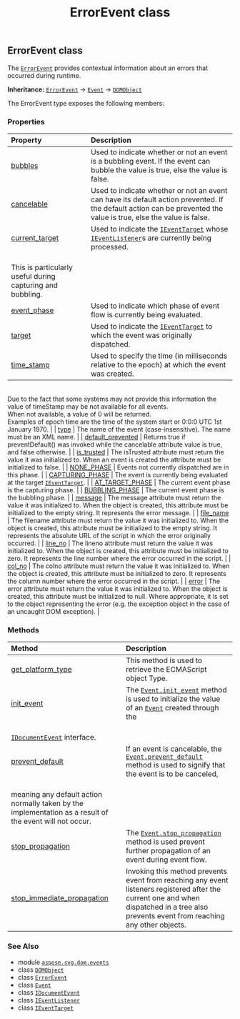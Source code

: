 ﻿---
title: ErrorEvent class
second_title: Aspose.SVG for Python via .NET API References
description: 
type: docs
weight: 30
url: /python-net/aspose.svg.dom.events/errorevent/
is_root: false
---

## ErrorEvent class

The [`ErrorEvent`](/svg/python-net/aspose.svg.dom.events/errorevent) provides contextual information about an errors that occurred during runtime.



**Inheritance:** [`ErrorEvent`](/svg/python-net/aspose.svg.dom.events/errorevent) → 
[`Event`](/svg/python-net/aspose.svg.dom.events/event) → 
[`DOMObject`](/svg/python-net/aspose.svg.dom/domobject)



The ErrorEvent type exposes the following members:

### Properties
| Property | Description |
| :- | :- |
| [bubbles](/svg/python-net/aspose.svg.dom.events/errorevent/bubbles) | Used to indicate whether or not an event is a bubbling event. If the event can bubble the value is true, else the value is false. |
| [cancelable](/svg/python-net/aspose.svg.dom.events/errorevent/cancelable) | Used to indicate whether or not an event can have its default action prevented. If the default action can be prevented the value is true, else the value is false. |
| [current_target](/svg/python-net/aspose.svg.dom.events/errorevent/current_target) | Used to indicate the [`IEventTarget`](/svg/python-net/aspose.svg.dom.events/ieventtarget) whose [`IEventListener`](/svg/python-net/aspose.svg.dom.events/ieventlistener)s are currently being processed.<br/>This is particularly useful during capturing and bubbling. |
| [event_phase](/svg/python-net/aspose.svg.dom.events/errorevent/event_phase) | Used to indicate which phase of event flow is currently being evaluated. |
| [target](/svg/python-net/aspose.svg.dom.events/errorevent/target) | Used to indicate the [`IEventTarget`](/svg/python-net/aspose.svg.dom.events/ieventtarget) to which the event was originally dispatched. |
| [time_stamp](/svg/python-net/aspose.svg.dom.events/errorevent/time_stamp) | Used to specify the time (in milliseconds relative to the epoch) at which the event was created.<br/>Due to the fact that some systems may not provide this information the value of timeStamp may be not available for all events.<br/>When not available, a value of 0 will be returned.<br/>Examples of epoch time are the time of the system start or 0:0:0 UTC 1st January 1970. |
| [type](/svg/python-net/aspose.svg.dom.events/errorevent/type) | The name of the event (case-insensitive). The name must be an XML name. |
| [default_prevented](/svg/python-net/aspose.svg.dom.events/errorevent/default_prevented) | Returns true if preventDefault() was invoked while the cancelable attribute value is true, and false otherwise. |
| [is_trusted](/svg/python-net/aspose.svg.dom.events/errorevent/is_trusted) | The isTrusted attribute must return the value it was initialized to. When an event is created the attribute must be initialized to false. |
| [NONE_PHASE](/svg/python-net/aspose.svg.dom.events/errorevent/none_phase) | Events not currently dispatched are in this phase. |
| [CAPTURING_PHASE](/svg/python-net/aspose.svg.dom.events/errorevent/capturing_phase) | The event is currently being evaluated at the target [`IEventTarget`](/svg/python-net/aspose.svg.dom.events/ieventtarget). |
| [AT_TARGET_PHASE](/svg/python-net/aspose.svg.dom.events/errorevent/at_target_phase) | The current event phase is the capturing phase. |
| [BUBBLING_PHASE](/svg/python-net/aspose.svg.dom.events/errorevent/bubbling_phase) | The current event phase is the bubbling phase. |
| [message](/svg/python-net/aspose.svg.dom.events/errorevent/message) | The message attribute must return the value it was initialized to. When the object is created, this attribute must be initialized to the empty string. It represents the error message. |
| [file_name](/svg/python-net/aspose.svg.dom.events/errorevent/file_name) | The filename attribute must return the value it was initialized to. When the object is created, this attribute must be initialized to the empty string. It represents the absolute URL of the script in which the error originally occurred. |
| [line_no](/svg/python-net/aspose.svg.dom.events/errorevent/line_no) | The lineno attribute must return the value it was initialized to. When the object is created, this attribute must be initialized to zero. It represents the line number where the error occurred in the script. |
| [col_no](/svg/python-net/aspose.svg.dom.events/errorevent/col_no) | The colno attribute must return the value it was initialized to. When the object is created, this attribute must be initialized to zero. It represents the column number where the error occurred in the script. |
| [error](/svg/python-net/aspose.svg.dom.events/errorevent/error) | The error attribute must return the value it was initialized to. When the object is created, this attribute must be initialized to null. Where appropriate, it is set to the object representing the error (e.g. the exception object in the case of an uncaught DOM exception). |


### Methods
| Method | Description |
| :- | :- |
| [get_platform_type](/svg/python-net/aspose.svg.dom.events/errorevent/get_platform_type/#) | This method is used to retrieve the ECMAScript object Type. |
| [init_event](/svg/python-net/aspose.svg.dom.events/errorevent/init_event/#str-bool-bool) | The [`Event.init_event`](/svg/python-net/aspose.svg.dom.events/event/init_event) method is used to initialize the value of an [`Event`](/svg/python-net/aspose.svg.dom.events/event) created through the<br/>[`IDocumentEvent`](/svg/python-net/aspose.svg.dom.events/idocumentevent) interface. |
| [prevent_default](/svg/python-net/aspose.svg.dom.events/errorevent/prevent_default/#) | If an event is cancelable, the [`Event.prevent_default`](/svg/python-net/aspose.svg.dom.events/event/prevent_default) method is used to signify that the event is to be canceled,<br/>meaning any default action normally taken by the implementation as a result of the event will not occur. |
| [stop_propagation](/svg/python-net/aspose.svg.dom.events/errorevent/stop_propagation/#) | The [`Event.stop_propagation`](/svg/python-net/aspose.svg.dom.events/event/stop_propagation) method is used prevent further propagation of an event during event flow. |
| [stop_immediate_propagation](/svg/python-net/aspose.svg.dom.events/errorevent/stop_immediate_propagation/#) | Invoking this method prevents event from reaching any event listeners registered after the current one and when dispatched in a tree also prevents event from reaching any other objects. |



### See Also
* module [`aspose.svg.dom.events`](..)
* class [`DOMObject`](/svg/python-net/aspose.svg.dom/domobject)
* class [`ErrorEvent`](/svg/python-net/aspose.svg.dom.events/errorevent)
* class [`Event`](/svg/python-net/aspose.svg.dom.events/event)
* class [`IDocumentEvent`](/svg/python-net/aspose.svg.dom.events/idocumentevent)
* class [`IEventListener`](/svg/python-net/aspose.svg.dom.events/ieventlistener)
* class [`IEventTarget`](/svg/python-net/aspose.svg.dom.events/ieventtarget)

